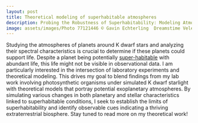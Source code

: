 ```yaml
---
layout: post
title: Theoretical modeling of superhabitable atmospheres
description: Probing the Robustness of Superhabitability: Modeling Atmospheres of K Dwarf Planets
image: assets/images/Photo 77121446 © Gavin Echterling  Dreamstime Velebit.jpg
---
```


Studying the atmospheres of planets around K dwarf stars and analyzing their spectral characteristics is crucial to determine if these planets could support life. Despite a planet being potentially [super-habitable](https://www.liebertpub.com/doi/10.1089/ast.2019.2161) with abundant life, this life might not be visible in observational data.
I am particularly interested in the intersection of laboratory experiments and theoretical modeling. This drives my goal to blend findings from my lab work involving photosynthetic organisms under simulated K dwarf starlight with theoretical models that portray potential exoplanetary atmospheres. By simulating various changes in both planetary and stellar characteristics linked to superhabitable conditions, I seek to establish the limits of superhabitability and identify observable cues indicating a thriving extraterrestrial biosphere.
Stay tuned to read more on my theoretical work!
